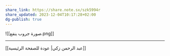```yaml
---
share_link: https://share.note.sx/szk5994r
share_updated: 2023-12-04T10:17:28+02:00
dg-publish: true
---
```




![[صورة جروب ينفع.png]]


---
[[عبد الرحمن زكي| عودة للصفحة الرئيسية]]
